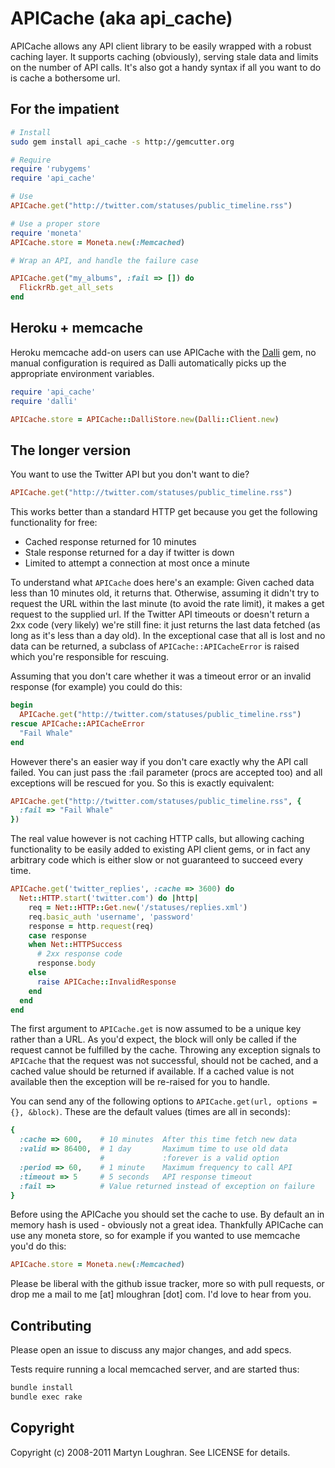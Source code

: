 # APICache (aka api_cache)

APICache allows any API client library to be easily wrapped with a robust caching layer. It supports caching (obviously), serving stale data and limits on the number of API calls. It's also got a handy syntax if all you want to do is cache a bothersome url.

## For the impatient
```sh
# Install
sudo gem install api_cache -s http://gemcutter.org
```
```ruby
# Require
require 'rubygems'
require 'api_cache'

# Use
APICache.get("http://twitter.com/statuses/public_timeline.rss")

# Use a proper store
require 'moneta'
APICache.store = Moneta.new(:Memcached)

# Wrap an API, and handle the failure case

APICache.get("my_albums", :fail => []) do
  FlickrRb.get_all_sets
end
```

## Heroku + memcache

Heroku memcache add-on users can use APICache with the [Dalli](https://github.com/mperham/dalli) gem, no manual configuration is required as Dalli automatically picks up the appropriate environment variables.

```ruby
require 'api_cache'
require 'dalli'

APICache.store = APICache::DalliStore.new(Dalli::Client.new)
```

## The longer version

You want to use the Twitter API but you don't want to die?
```ruby
APICache.get("http://twitter.com/statuses/public_timeline.rss")
```
This works better than a standard HTTP get because you get the following functionality for free:

* Cached response returned for 10 minutes
* Stale response returned for a day if twitter is down
* Limited to attempt a connection at most once a minute

To understand what `APICache` does here's an example: Given cached data less than 10 minutes old, it returns that. Otherwise, assuming it didn't try to request the URL within the last minute (to avoid the rate limit), it makes a get request to the supplied url. If the Twitter API timeouts or doesn't return a 2xx code (very likely) we're still fine: it just returns the last data fetched (as long as it's less than a day old). In the exceptional case that all is lost and no data can be returned, a subclass of `APICache::APICacheError` is raised which you're responsible for rescuing.

Assuming that you don't care whether it was a timeout error or an invalid response (for example) you could do this:
```ruby
begin
  APICache.get("http://twitter.com/statuses/public_timeline.rss")
rescue APICache::APICacheError
  "Fail Whale"
end
```

However there's an easier way if you don't care exactly why the API call failed. You can just pass the :fail parameter (procs are accepted too) and all exceptions will be rescued for you. So this is exactly equivalent:
```ruby
APICache.get("http://twitter.com/statuses/public_timeline.rss", {
  :fail => "Fail Whale"
})
```
The real value however is not caching HTTP calls, but allowing caching functionality to be easily added to existing API client gems, or in fact any arbitrary code which is either slow or not guaranteed to succeed every time.
```ruby
APICache.get('twitter_replies', :cache => 3600) do
  Net::HTTP.start('twitter.com') do |http|
    req = Net::HTTP::Get.new('/statuses/replies.xml')
    req.basic_auth 'username', 'password'
    response = http.request(req)
    case response
    when Net::HTTPSuccess
      # 2xx response code
      response.body
    else
      raise APICache::InvalidResponse
    end
  end
end
```
The first argument to `APICache.get` is now assumed to be a unique key rather than a URL. As you'd expect, the block will only be called if the request cannot be fulfilled by the cache. Throwing any exception signals to `APICache` that the request was not successful, should not be cached, and a cached value should be returned if available. If a cached value is not available then the exception will be re-raised for you to handle.

You can send any of the following options to `APICache.get(url, options = {}, &block)`. These are the default values (times are all in seconds):
```ruby
{
  :cache => 600,    # 10 minutes  After this time fetch new data
  :valid => 86400,  # 1 day       Maximum time to use old data
                    #             :forever is a valid option
  :period => 60,    # 1 minute    Maximum frequency to call API
  :timeout => 5     # 5 seconds   API response timeout
  :fail =>          # Value returned instead of exception on failure
}
```
Before using the APICache you should set the cache to use. By default an in memory hash is used - obviously not a great idea. Thankfully APICache can use any moneta store, so for example if you wanted to use memcache you'd do this:
```ruby
APICache.store = Moneta.new(:Memcached)
```
Please be liberal with the github issue tracker, more so with pull requests, or drop me a mail to me [at] mloughran [dot] com. I'd love to hear from you.

## Contributing

Please open an issue to discuss any major changes, and add specs.

Tests require running a local memcached server, and are started thus:
```sh
bundle install
bundle exec rake
```
## Copyright

Copyright (c) 2008-2011 Martyn Loughran. See LICENSE for details.
